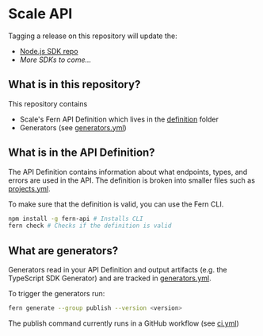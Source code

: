 # Scale API

Tagging a release on this repository will update the:

- [Node.js SDK repo](https://github.com/fern-scale/scale-node)
- _More SDKs to come..._

## What is in this repository?

This repository contains

- Scale's Fern API Definition which lives in the [definition](./fern/api/definition/) folder
- Generators (see [generators.yml](./fern/api/generators.yml))

## What is in the API Definition?

The API Definition contains information about what endpoints, types, and errors are used in the API. The definition is broken into smaller files such as [projects.yml](fern/api/definition/projects.yml).

To make sure that the definition is valid, you can use the Fern CLI.

```bash
npm install -g fern-api # Installs CLI
fern check # Checks if the definition is valid
```

## What are generators?

Generators read in your API Definition and output artifacts (e.g. the TypeScript SDK Generator) and are tracked in [generators.yml](./fern/api/generators.yml).

To trigger the generators run:

```bash
fern generate --group publish --version <version>
```

The publish command currently runs in a GitHub workflow (see [ci.yml](.github/workflows/ci.yml#L32))
